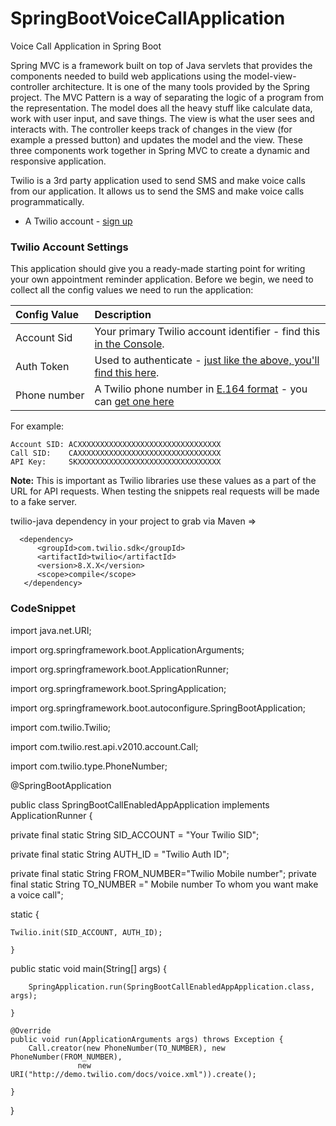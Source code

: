 # SpringBootVoiceCallApplication
Voice Call Application in Spring Boot

Spring MVC is a framework built on top of Java servlets that provides the components needed to build web applications using the model-view-controller architecture. 
It is one of the many tools provided by the Spring project.
The MVC Pattern is a way of separating the logic of a program from the representation.
The model does all the heavy stuff like calculate data, work with user input, and save things. 
The view is what the user sees and interacts with. The controller keeps track of changes in the view (for example a pressed button) and updates the model and the view.
These three components work together in Spring MVC to create a dynamic and responsive application.


Twilio is a 3rd party application used to send SMS and make voice calls from our application. It allows us to send the SMS and make voice calls programmatically.

- A Twilio account - [sign up](https://www.twilio.com/try-twilio)
### Twilio Account Settings

This application should give you a ready-made starting point for writing your
own appointment reminder application. Before we begin, we need to collect
all the config values we need to run the application:

| Config&nbsp;Value | Description                                                                                                                                                  |
| :---------------- | :----------------------------------------------------------------------------------------------------------------------------------------------------------- |
| Account&nbsp;Sid  | Your primary Twilio account identifier - find this [in the Console](https://www.twilio.com/console).                                                         |
| Auth&nbsp;Token   | Used to authenticate - [just like the above, you'll find this here](https://www.twilio.com/console).                                                         |
| Phone&nbsp;number | A Twilio phone number in [E.164 format](https://en.wikipedia.org/wiki/E.164) - you can [get one here](https://www.twilio.com/console/phone-numbers/incoming) |


For example:

   ```
   Account SID: ACXXXXXXXXXXXXXXXXXXXXXXXXXXXXXXXX
   Call SID:    CAXXXXXXXXXXXXXXXXXXXXXXXXXXXXXXXX
   API Key:     SKXXXXXXXXXXXXXXXXXXXXXXXXXXXXXXXX
   ```

   **Note:** This is important as Twilio libraries use these values as a part
   of the URL for API requests. When testing the snippets real requests will
   be made to a fake server.
   
   twilio-java dependency in your project to grab via Maven =>
   
      <dependency>
          <groupId>com.twilio.sdk</groupId>
          <artifactId>twilio</artifactId>
          <version>8.X.X</version>
          <scope>compile</scope>
       </dependency>
 
### CodeSnippet

import java.net.URI;

import org.springframework.boot.ApplicationArguments;

import org.springframework.boot.ApplicationRunner;

import org.springframework.boot.SpringApplication;

import org.springframework.boot.autoconfigure.SpringBootApplication;

import com.twilio.Twilio;

import com.twilio.rest.api.v2010.account.Call;

import com.twilio.type.PhoneNumber;

@SpringBootApplication

public class SpringBootCallEnabledAppApplication implements ApplicationRunner {

private final static String SID_ACCOUNT = "Your Twilio SID";

private final static String AUTH_ID = "Twilio Auth ID";

private final static String FROM_NUMBER="Twilio Mobile number";
private final static String TO_NUMBER =" Mobile number To whom you want make a voice call";
	
static {

	Twilio.init(SID_ACCOUNT, AUTH_ID);
	
	}
			
public static void main(String[] args) {
	
		SpringApplication.run(SpringBootCallEnabledAppApplication.class, args);
	
	}

	@Override
	public void run(ApplicationArguments args) throws Exception {
		Call.creator(new PhoneNumber(TO_NUMBER), new PhoneNumber(FROM_NUMBER),
				   new URI("http://demo.twilio.com/docs/voice.xml")).create();
		
	}

}
